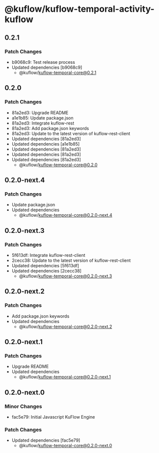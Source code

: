 # @kuflow/kuflow-temporal-activity-kuflow

## 0.2.1

### Patch Changes

- b9068c9: Test release process
- Updated dependencies [b9068c9]
  - @kuflow/kuflow-temporal-core@0.2.1

## 0.2.0

### Patch Changes

- 81a2ed3: Upgrade README
- a1e1b85: Update package.json
- 81a2ed3: Integrate kuflow-rest
- 81a2ed3: Add package.json keywords
- 81a2ed3: Update to the latest version of kuflow-rest-client
- Updated dependencies [81a2ed3]
- Updated dependencies [a1e1b85]
- Updated dependencies [81a2ed3]
- Updated dependencies [81a2ed3]
- Updated dependencies [81a2ed3]
  - @kuflow/kuflow-temporal-core@0.2.0

## 0.2.0-next.4

### Patch Changes

- Update package.json
- Updated dependencies
  - @kuflow/kuflow-temporal-core@0.2.0-next.4

## 0.2.0-next.3

### Patch Changes

- 5f613df: Integrate kuflow-rest-client
- 2cecc38: Update to the latest version of kuflow-rest-client
- Updated dependencies [5f613df]
- Updated dependencies [2cecc38]
  - @kuflow/kuflow-temporal-core@0.2.0-next.3

## 0.2.0-next.2

### Patch Changes

- Add package.json keywords
- Updated dependencies
  - @kuflow/kuflow-temporal-core@0.2.0-next.2

## 0.2.0-next.1

### Patch Changes

- Upgrade README
- Updated dependencies
  - @kuflow/kuflow-temporal-core@0.2.0-next.1

## 0.2.0-next.0

### Minor Changes

- fac5e79: Initial Javascript KuFlow Engine

### Patch Changes

- Updated dependencies [fac5e79]
  - @kuflow/kuflow-temporal-core@0.2.0-next.0
